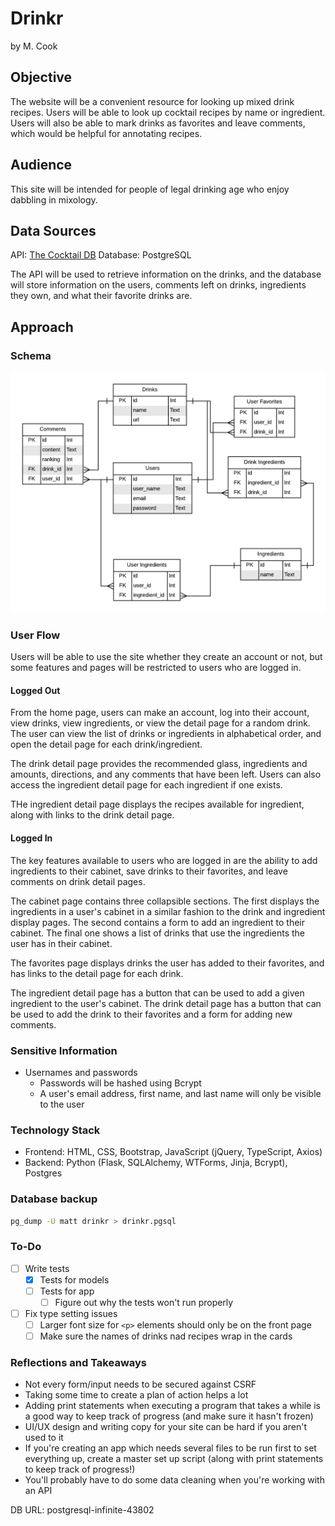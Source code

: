 # Drinkr

by M. Cook

## Objective

The website will be a convenient resource for looking up mixed drink recipes.  Users will be able to look up cocktail recipes by name or ingredient.  Users will also be able to mark drinks as favorites and leave comments, which would be helpful for annotating recipes.

## Audience

This site will be intended for people of legal drinking age who enjoy dabbling in mixology.

## Data Sources

API: [The Cocktail DB](https://www.thecocktaildb.com/api.php)
Database: PostgreSQL

The API will be used to retrieve information on the drinks, and the database will store information on the users, comments left on drinks, ingredients they own, and what their favorite drinks are.

## Approach

### Schema

![Database schema for Drinkr](static/images/db_schema.png "Schema")

### User Flow

Users will be able to use the site whether they create an account or not, but some features and pages will be restricted to users who are logged in.  

#### Logged Out

From the home page, users can make an account, log into their account, view drinks, view ingredients, or view the detail page for a random drink.  The user can view the list of drinks or ingredients in alphabetical order, and open the detail page for each drink/ingredient.

The drink detail page provides the recommended glass, ingredients and amounts, directions, and any comments that have been left.  Users can also access the ingredient detail page for each ingredient if one exists.

THe ingredient detail page displays the recipes available for ingredient, along with links to the drink detail page.

#### Logged In

The key features available to users who are logged in are the ability to add ingredients to their cabinet, save drinks to their favorites, and leave comments on drink detail pages.

The cabinet page contains three collapsible sections.  The first displays the ingredients in a user's cabinet in a similar fashion to the drink and ingredient display pages.  The second contains a form to add an ingredient to their cabinet.  The final one shows a list of drinks that use the ingredients the user has in their cabinet.

The favorites page displays drinks the user has added to their favorites, and has links to the detail page for each drink.

The ingredient detail page has a button that can be used to add a given ingredient to the user's cabinet.  The drink detail page has a button that can be used to add the drink to their favorites and a form for adding new comments.

### Sensitive Information

- Usernames and passwords
  - Passwords will be hashed using Bcrypt
  - A user's email address, first name, and last name will only be visible to the user

### Technology Stack

- Frontend: HTML, CSS, Bootstrap, JavaScript (jQuery, TypeScript, Axios)
- Backend: Python (Flask, SQLAlchemy, WTForms, Jinja, Bcrypt), Postgres

### Database backup

```bash
pg_dump -U matt drinkr > drinkr.pgsql
```

### To-Do

- [ ] Write tests
  - [x] Tests for models
  - [ ] Tests for app
    - [ ] Figure out why the tests won't run properly
- [ ] Fix type setting issues
  - [ ] Larger font size for `<p>` elements should only be on the front page
  - [ ] Make sure the names of drinks nad recipes wrap in the cards

### Reflections and Takeaways

- Not every form/input needs to be secured against CSRF
- Taking some time to create a plan of action helps a lot
- Adding print statements when executing a program that takes a while is a good way to keep track of progress (and make sure it hasn't frozen)
- UI/UX design and writing copy for your site can be hard if you aren't used to it
- If you're creating an app which needs several files to be run first to set everything up, create a master set up script (along with print statements to keep track of progress!)
- You'll probably have to do some data cleaning when you're working with an API

DB URL: postgresql-infinite-43802
